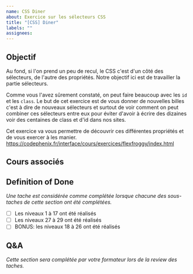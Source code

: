 ```yaml
---
name: CSS Diner
about: Exercice sur les sélecteurs CSS
title: "[CSS] Diner"
labels: ""
assignees:
---
```


## Objectif

Au fond, si l'on prend un peu de recul, le CSS c'est d'un côté des sélecteurs, de l'autre des propriétés. Notre objectif ici est de travailler la partie sélecteurs.

Comme vous l'avez sûrement constaté, on peut faire beaucoup avec les `id` et les `class`. Le but de cet exercice est de vous donner de nouvelles billes
c'est à dire de nouveaux sélecteurs et surtout de voir comment on peut combiner ces sélecteurs entre eux pour éviter d'avoir à écrire des dizaines voir des centaines de class et d'id dans nos sites.

Cet exercice va vous permettre de découvrir ces différentes propriétés et de vous exercer à les manier.
https://codephenix.fr/interface/cours/exercices/flexfroggy/index.html

## Cours associés

## Definition of Done

_Une tache est considérée comme complétée lorsque chacune des sous-taches de cette section ont été complétées._

- [ ] Les niveaux 1 à 17 ont été réalisés
- [ ] Les niveaux 27 à 29 ont été réalisés
- [ ] BONUS: les niveaux 18 à 26 ont été réalisés

## Q&A

_Cette section sera complétée par votre formateur lors de la review des taches._
